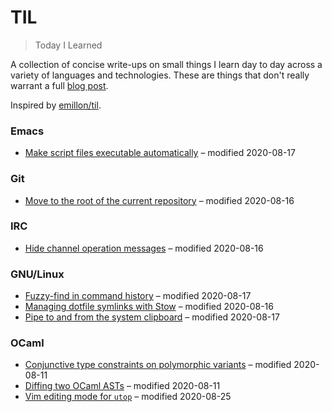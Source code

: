 # TIL

> Today I Learned

A collection of concise write-ups on small things I learn day to day across a
variety of languages and technologies. These are things that don't really
warrant a full [blog post](https://www.craigfe.io/#--articles).

Inspired by [emillon/til](https://github.com/emillon/til).

<!-- BEGIN:TOC -->
### Emacs
- [Make script files executable automatically](./emacs/make-script-files-executable-automatically.md) – modified 2020-08-17
### Git
- [Move to the root of the current repository](./git/move-to-the-root-of-the-current-repository.md) – modified 2020-08-16
### IRC
- [Hide channel operation messages](./irc/hide-channel-operation-messages.md) – modified 2020-08-16
### GNU/Linux
- [Fuzzy-find in command history](./linux/fuzzy-find-in-command-history.md) – modified 2020-08-17
- [Managing dotfile symlinks with Stow](./linux/managing-dotfile-symlinks-with-stow.md) – modified 2020-08-16
- [Pipe to and from the system clipboard](./linux/pipe-to-and-from-the-system-clipboard.md) – modified 2020-08-17
### OCaml
- [Conjunctive type constraints on polymorphic variants](./ocaml/conjunctive-type-constraints-on-polymorphic-variants.md) – modified 2020-08-11
- [Diffing two OCaml ASTs](./ocaml/diffing-two-ocaml-asts.md) – modified 2020-08-11
- [Vim editing mode for `utop`](./ocaml/vim-editing-mode-for-utop.md) – modified 2020-08-25
<!-- END:TOC -->

